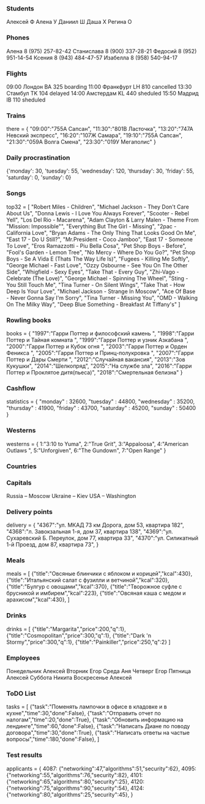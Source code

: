 ### Students

Алексей Ф
Алена У
Даниил Ш
Даша Х
Регина О


### Phones

Алена 8 (975) 257-82-42
Станислава 8 (900) 337-28-21
Федосий 8 (952) 951-14-54
Ксения  8 (943) 484-47-57
Изабелла  8 (958) 540-94-17


### Flights

 09:00 Лондон BА 325 boarding
 11:00 Франкфурт LH 810 cancelled
 13:30 Стамбул TK 104 delayed
 14:00 Амстердам KL 440 sheduled
 15:50 Мадрид IB 110 sheduled


### Trains

there = {
  "09:00":"755А Сапсан",
  "11:30":"801В Ласточка",
  "13:20":"747А Невский экспресс",
  "16:20":"107Ж Самара",
  "19:10":"755А Сапсан",
  "21:30":"059А Волга Смена",
  "23:30":"019У Мегаполис"
}


### Daily procrastination


{'monday': 30, 'tuesday': 55, 'wednesday': 120, 'thursday': 30, 'friday': 55, 'saturday': 0, 'sunday': 0}


### Songs

top32 = [
"Robert Miles - Children",
"Michael Jackson - They Don't Care About Us",
"Donna Lewis - I Love You Always Forever",
"Scooter - Rebel Yell",
"Los Del Rio - Macarena",
"Adam Clayton & Larry Malen - Theme From \"Mission: Impossible\"",
"Everything But The Girl - Missing",
"2pac - California Love",
"Bryan Adams - The Only Thing That Looks Good On Me",
"East 17 - Do U Still?",
"Mr.President - Coco Jamboo",
"East 17 - Someone To Love",
"Eros Ramazzotti - Piu Bella Cosa",
"Pet Shop Boys - Before",
"Fool's Garden - Lemon Tree",
"No Mercy - Where Do You Go?",
"Pet Shop Boys - Se A Vida E (Thats The Way Life Is)",
"Fugees - Killing Me Softly",
"George Michael - Fast Love",
"Ozzy Osbourne - See You On The Other Side",
"Whigfield - Sexy Eyes",
"Take That - Every Guy",
"Zhi-Vago - Celebrate (The Love)",
"George Michael - Spinning The Wheel",
"Sting - You Still Touch Me",
"Tina Turner - On Silent Wings",
"Take That - How Deep Is Your Love",
"Michael Jackson - Strange In Moscow",
"Ace Of Base - Never Gonna Say I'm Sorry",
"Tina Turner - Missing You",
"OMD - Walking On The Milky Way",
"Deep Blue Something - Breakfast At Tiffany's"
]

### Rowling books


books = {
"1997":"Гарри Поттер и философский камень ",
"1998":"Гарри Поттер и Тайная комната ",
"1999":"Гарри Поттер и узник Азкабана ",
"2000":"Гарри Поттер и Кубок огня ",
"2003":"Гарри Поттер и Орден Феникса ",
"2005":"Гарри Поттер и Принц-полукровка ",
"2007":"Гарри Поттер и Дары Смерти ",
"2012":"Случайная вакансия",
"2013":"Зов Кукушки",
"2014":"Шелкопряд",
"2015":"На службе зла",
"2016":"Гарри Поттер и Проклятое дитя(пьеса)",
"2018":"Смертельная белизна"
}


### Cashflow



statistics = {
"monday" : 32600,
"tuesday" : 44800,
"wednesday" : 35200,
"thursday" : 41900,
"friday" : 43700,
"saturday" : 45200,
"sunday" : 50400
}


### Westerns


westerns = {
  1:"3:10 to Yuma",
  2:"True Grit",
  3:"Appaloosa",
  4:"American Outlaws ",
  5:"Unforgiven",
  6:"The Gundown",
  7:"Open Range"
}


### Countries





### Capitals

Russia – Moscow
Ukraine – Kiev
USA – Washington


### Delivery points

delivery = {
  "4367":"ул. МКАД 73 км Дорога, дом 53, квартира 182",
  "4368":"л. Завокзальная 1-я, дом 37, квартира 138",
  "4369":"ул. Сухаревский Б. Переулок, дом 77, квартира 33",
  "4370":"ул. Силикатный 1-й Проезд, дом 87, квартира 73",
}


### Meals

meals = [
{"title":"Овсяные блинчики с яблоком и корицей","kcal":430},
{"title":"Итальянский салат с фузилли и ветчиной","kcal":320},
{"title":"Булгур с овощами","kcal":370},
{"title":"Творожное суфле с брусникой и имбирем","kcal":223},
{"title":"Овсяная каша с медом и арахисом","kcal":430},
]


### Drinks

drinks = [
{"title":"Margarita","price":200,"q":1},
{"title":"Cosmopolitan","price":300,"q":1},
{"title":"Dark 'n Stormy","price":300,"q":1},
{"title":"Painkiller","price":250,"q":2}
]





### Employees 

Понедельник Алексей
Вторник Егор
Среда Аня
Четверг Егор
Пятница Алексей
Суббота Никита
Воскресенье Алексей


### ToDO List

tasks = [
{"task":"Поменять лампочки в офисе в кладовке и в кухне","time":30,"done":False},
{"task":"Отправить отчет по налогам","time":20,"done":True},
{"task":"Обновить информацию на лендинге","time":60,"done":False},
{"task":"Написать Диане по поводу договора","time":30,"done":True},
{"task":"Написать ответы на частые вопросы","time":180,"done":False},
]

### Test results

applicants = {
  4087: {"networking":47,"algorithms":51,"security":62},
  4095: {"networking":55,"algorithms":76,"security":82},
  4101: {"networking":65,"algorithms":80,"security":25},
  4120: {"networking":75,"algorithms":90,"security":54},
  4124: {"networking":80,"algorithms":25,"security":45},
}

